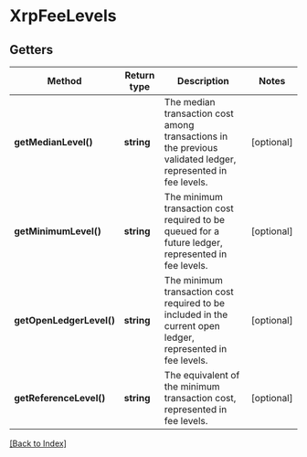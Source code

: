 # XrpFeeLevels

## Getters

Method | Return type | Description | Notes
------------ | ------------- | ------------- | -------------
**getMedianLevel()** | **string** | The median transaction cost among transactions in the previous validated ledger, represented in fee levels. | [optional]
**getMinimumLevel()** | **string** | The minimum transaction cost required to be queued for a future ledger, represented in fee levels. | [optional]
**getOpenLedgerLevel()** | **string** | The minimum transaction cost required to be included in the current open ledger, represented in fee levels. | [optional]
**getReferenceLevel()** | **string** | The equivalent of the minimum transaction cost, represented in fee levels. | [optional]

[[Back to Index]](../index.md)

